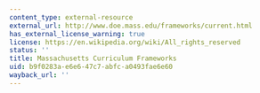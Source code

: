 ```yaml
---
content_type: external-resource
external_url: http://www.doe.mass.edu/frameworks/current.html
has_external_license_warning: true
license: https://en.wikipedia.org/wiki/All_rights_reserved
status: ''
title: Massachusetts Curriculum Frameworks
uid: b9f0283a-e6e6-47c7-abfc-a0493fae6e60
wayback_url: ''
---
```


